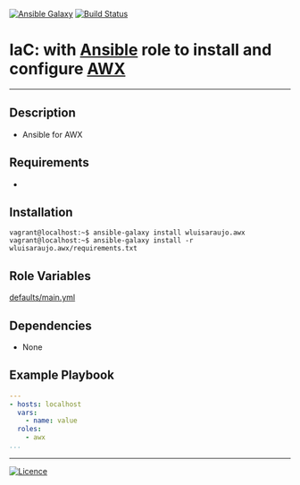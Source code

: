 [![Ansible Galaxy](https://img.shields.io/badge/Ansible%20Galaxy-AWX-blue.svg)](https://galaxy.ansible.com/wluisaraujo/awx) [![Build Status](https://travis-ci.org/wluisaraujo/ansible-role-awx.svg?branch=master)](https://travis-ci.org/wluisaraujo/ansible-role-awx)

# IaC: with [Ansible](https://www.ansible.com) role to install and configure [AWX](https://github.com/ansible/awx)
------------

Description
------------

 * Ansible for AWX

Requirements
------------

 *

Installation
------------

```console
vagrant@localhost:~$ ansible-galaxy install wluisaraujo.awx
vagrant@localhost:~$ ansible-galaxy install -r wluisaraujo.awx/requirements.txt
```

Role Variables
--------------

[defaults/main.yml](defaults/main.yml)

Dependencies
------------

* None

Example Playbook
----------------
```yaml
---
- hosts: localhost
  vars:
    - name: value
  roles:
    - awx
...
```

----------------
[![Licence](https://img.shields.io/badge/License-GPL%20v3-red.svg)](https://www.gnu.org/licenses/gpl-3.0.pt-br.html)
